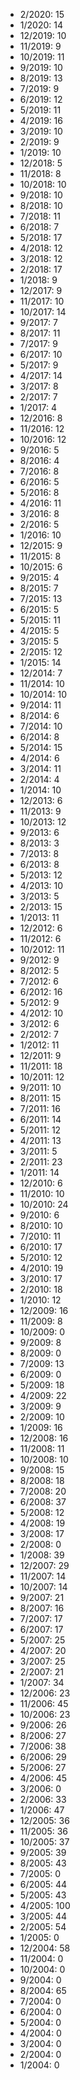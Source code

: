 *  2/2020: 15
*  1/2020: 14
*  12/2019: 10
*  11/2019: 9
*  10/2019: 11
*  9/2019: 10
*  8/2019: 13
*  7/2019: 9
*  6/2019: 12
*  5/2019: 11
*  4/2019: 16
*  3/2019: 10
*  2/2019: 9
*  1/2019: 10
*  12/2018: 5
*  11/2018: 8
*  10/2018: 10
*  9/2018: 10
*  8/2018: 10
*  7/2018: 11
*  6/2018: 7
*  5/2018: 17
*  4/2018: 12
*  3/2018: 12
*  2/2018: 17
*  1/2018: 9
*  12/2017: 9
*  11/2017: 10
*  10/2017: 14
*  9/2017: 7
*  8/2017: 11
*  7/2017: 9
*  6/2017: 10
*  5/2017: 9
*  4/2017: 14
*  3/2017: 8
*  2/2017: 7
*  1/2017: 4
*  12/2016: 8
*  11/2016: 12
*  10/2016: 12
*  9/2016: 5
*  8/2016: 4
*  7/2016: 8
*  6/2016: 5
*  5/2016: 8
*  4/2016: 11
*  3/2016: 8
*  2/2016: 5
*  1/2016: 10
*  12/2015: 9
*  11/2015: 8
*  10/2015: 6
*  9/2015: 4
*  8/2015: 7
*  7/2015: 13
*  6/2015: 5
*  5/2015: 11
*  4/2015: 5
*  3/2015: 5
*  2/2015: 12
*  1/2015: 14
*  12/2014: 7
*  11/2014: 10
*  10/2014: 10
*  9/2014: 11
*  8/2014: 6
*  7/2014: 10
*  6/2014: 8
*  5/2014: 15
*  4/2014: 6
*  3/2014: 11
*  2/2014: 4
*  1/2014: 10
*  12/2013: 6
*  11/2013: 9
*  10/2013: 12
*  9/2013: 6
*  8/2013: 3
*  7/2013: 8
*  6/2013: 8
*  5/2013: 12
*  4/2013: 10
*  3/2013: 5
*  2/2013: 15
*  1/2013: 11
*  12/2012: 6
*  11/2012: 6
*  10/2012: 11
*  9/2012: 9
*  8/2012: 5
*  7/2012: 6
*  6/2012: 16
*  5/2012: 9
*  4/2012: 10
*  3/2012: 6
*  2/2012: 7
*  1/2012: 11
*  12/2011: 9
*  11/2011: 18
*  10/2011: 12
*  9/2011: 10
*  8/2011: 15
*  7/2011: 16
*  6/2011: 14
*  5/2011: 12
*  4/2011: 13
*  3/2011: 5
*  2/2011: 23
*  1/2011: 14
*  12/2010: 6
*  11/2010: 10
*  10/2010: 24
*  9/2010: 6
*  8/2010: 10
*  7/2010: 11
*  6/2010: 17
*  5/2010: 12
*  4/2010: 19
*  3/2010: 17
*  2/2010: 18
*  1/2010: 12
*  12/2009: 16
*  11/2009: 8
*  10/2009: 0
*  9/2009: 8
*  8/2009: 0
*  7/2009: 13
*  6/2009: 0
*  5/2009: 18
*  4/2009: 22
*  3/2009: 9
*  2/2009: 10
*  1/2009: 16
*  12/2008: 16
*  11/2008: 11
*  10/2008: 10
*  9/2008: 15
*  8/2008: 18
*  7/2008: 20
*  6/2008: 37
*  5/2008: 12
*  4/2008: 19
*  3/2008: 17
*  2/2008: 0
*  1/2008: 39
*  12/2007: 29
*  11/2007: 14
*  10/2007: 14
*  9/2007: 21
*  8/2007: 16
*  7/2007: 17
*  6/2007: 17
*  5/2007: 25
*  4/2007: 20
*  3/2007: 25
*  2/2007: 21
*  1/2007: 34
*  12/2006: 23
*  11/2006: 45
*  10/2006: 23
*  9/2006: 26
*  8/2006: 27
*  7/2006: 38
*  6/2006: 29
*  5/2006: 27
*  4/2006: 45
*  3/2006: 0
*  2/2006: 33
*  1/2006: 47
*  12/2005: 36
*  11/2005: 36
*  10/2005: 37
*  9/2005: 39
*  8/2005: 43
*  7/2005: 0
*  6/2005: 44
*  5/2005: 43
*  4/2005: 100
*  3/2005: 44
*  2/2005: 54
*  1/2005: 0
*  12/2004: 58
*  11/2004: 0
*  10/2004: 0
*  9/2004: 0
*  8/2004: 65
*  7/2004: 0
*  6/2004: 0
*  5/2004: 0
*  4/2004: 0
*  3/2004: 0
*  2/2004: 0
*  1/2004: 0